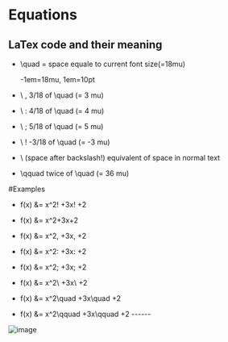 # Equations 

## LaTex code and their meaning
- \quad = space equale to current font size(=18mu)

    -1em=18mu, 1em=10pt
    
- \ ,	3/18 of \quad (= 3 mu)

- \ :	4/18 of \quad (= 4 mu)

- \ ;	5/18 of \quad (= 5 mu)

- \ !	-3/18 of \quad (= -3 mu)

- \ (space after backslash!)	equivalent of space in normal text

- \qquad	twice of \quad (= 36 mu)

#Examples

- f(x) &= x^2\! +3x\! +2             

- f(x) &= x^2+3x+2                         

- f(x) &= x^2\, +3x\, +2                   

- f(x) &= x^2\: +3x\: +2                   

- f(x) &= x^2\; +3x\; +2                   

- f(x) &= x^2\ +3x\ +2                     

- f(x) &= x^2\quad +3x\quad +2             

- f(x) &= x^2\qquad +3x\qquad +2             ------

![image](https://user-images.githubusercontent.com/95879150/203902867-caf68c13-20a8-43fd-942d-c9c7b22739be.png)






